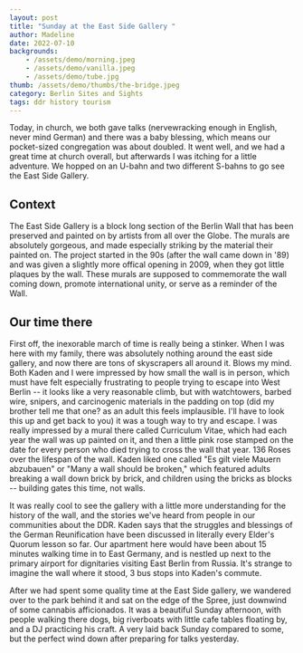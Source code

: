 ```yaml
---
layout: post
title: "Sunday at the East Side Gallery "
author: Madeline
date: 2022-07-10
backgrounds:
    - /assets/demo/morning.jpeg
    - /assets/demo/vanilla.jpeg
    - /assets/demo/tube.jpg
thumb: /assets/demo/thumbs/the-bridge.jpeg
category: Berlin Sites and Sights
tags: ddr history tourism 
---
```


Today, in church, we both gave talks (nervewracking enough in English, never mind German) and there was a baby blessing, which means our pocket-sized congregation was about doubled. 
It went well, and we had a great time at church overall, but afterwards I was itching for a little adventure. We hopped on an U-bahn and two different S-bahns to go see the East Side Gallery.

## Context

The East Side Gallery is a block long section of the Berlin Wall that has been preserved and painted on by artists from all over the Globe. The murals are absolutely gorgeous, and made especially striking by the 
material their painted on. The project started in the 90s (after the wall came down in '89) and was given a slightly more offical opening in 2009, when they got little plaques by the wall. These murals are supposed 
to commemorate the wall coming down, promote international unity, or serve as a reminder of the Wall. 

## Our time there

First off, the inexorable march of time is really being a stinker. When I was here with my family, there was absolutely nothing around the east side gallery, and now there are tons of skyscrapers all around it. 
Blows my mind. Both Kaden and I were impressed by how small the wall is in person, which must have felt especially frustrating to people trying to escape into West Berlin -- it looks like a very reasonable climb, 
but with watchtowers, barbed wire, snipers, and carcinogenic materials in the padding on top (did my brother tell me that one? as an adult this feels implausible. I'll have to look this up and get back to you) it
was a tough way to try and escape. I was really impressed by a mural there called Curriculum Vitae, which had each year the wall was up painted on it, and then a little pink rose stamped on the date for every person 
who died trying to cross the wall that year. 136 Roses over the lifespan of the wall. Kaden liked one called "Es gilt viele Mauern abzubauen" or "Many a wall should be broken," which featured adults breaking a 
wall down brick by brick, and children using the bricks as blocks -- building gates this time, not walls.

It was really cool to see the gallery with a little more understanding for the history of the wall, and the stories we've heard from people in our 
communities about the DDR. Kaden says that the struggles and blessings of the German Reunification have been discussed in literally every Elder's Quorum lesson so far. Our apartment here would have been about 15 minutes walking time in to East Germany, and is nestled up next to the primary airport for dignitaries visiting East Berlin from Russia. It's 
strange to imagine the wall where it stood, 3 bus stops into Kaden's commute.

After we had spent some quality time at the East Side gallery, we wandered over to the park behind it and sat on the edge of the Spree, just downwind of some cannabis afficionados. It was a beautiful Sunday afternoon, 
with people walking there dogs, big riverboats with little cafe tables floating by, and a DJ practicing his craft. A very laid back Sunday compared to some, but the perfect wind down after preparing for talks yesterday. 
